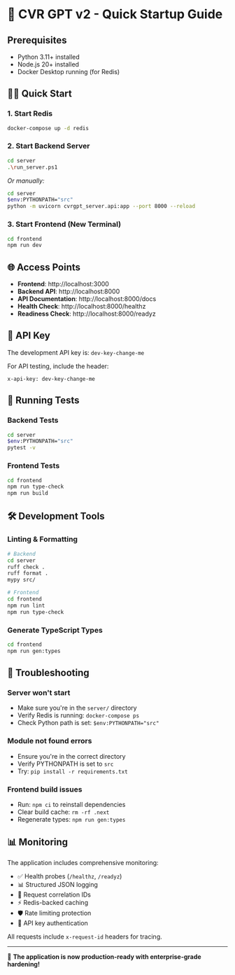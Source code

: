# 🚀 CVR GPT v2 - Quick Startup Guide

## Prerequisites
- Python 3.11+ installed
- Node.js 20+ installed
- Docker Desktop running (for Redis)

## 🏃‍♂️ Quick Start

### 1. Start Redis
```bash
docker-compose up -d redis
```

### 2. Start Backend Server
```bash
cd server
.\run_server.ps1
```
*Or manually:*
```bash
cd server
$env:PYTHONPATH="src"
python -m uvicorn cvrgpt_server.api:app --port 8000 --reload
```

### 3. Start Frontend (New Terminal)
```bash
cd frontend
npm run dev
```

## 🌐 Access Points

- **Frontend**: http://localhost:3000
- **Backend API**: http://localhost:8000
- **API Documentation**: http://localhost:8000/docs
- **Health Check**: http://localhost:8000/healthz
- **Readiness Check**: http://localhost:8000/readyz

## 🔑 API Key

The development API key is: `dev-key-change-me`

For API testing, include the header:
```
x-api-key: dev-key-change-me
```

## 🧪 Running Tests

### Backend Tests
```bash
cd server
$env:PYTHONPATH="src"
pytest -v
```

### Frontend Tests
```bash
cd frontend
npm run type-check
npm run build
```

## 🛠️ Development Tools

### Linting & Formatting
```bash
# Backend
cd server
ruff check .
ruff format .
mypy src/

# Frontend
cd frontend
npm run lint
npm run type-check
```

### Generate TypeScript Types
```bash
cd frontend
npm run gen:types
```

## 🐛 Troubleshooting

### Server won't start
- Make sure you're in the `server/` directory
- Verify Redis is running: `docker-compose ps`
- Check Python path is set: `$env:PYTHONPATH="src"`

### Module not found errors
- Ensure you're in the correct directory
- Verify PYTHONPATH is set to `src`
- Try: `pip install -r requirements.txt`

### Frontend build issues
- Run: `npm ci` to reinstall dependencies
- Clear build cache: `rm -rf .next`
- Regenerate types: `npm run gen:types`

## 📊 Monitoring

The application includes comprehensive monitoring:
- ✅ Health probes (`/healthz`, `/readyz`)
- 📊 Structured JSON logging
- 🔄 Request correlation IDs
- ⚡ Redis-backed caching
- 🛡️ Rate limiting protection
- 🔐 API key authentication

All requests include `x-request-id` headers for tracing.

---
🎯 **The application is now production-ready with enterprise-grade hardening!**
